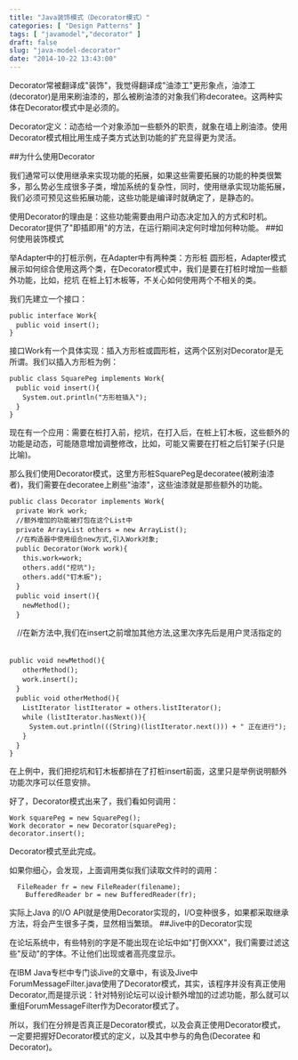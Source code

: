 ```yaml
---
title: "Java装饰模式（Decorator模式）"
categories: [ "Design Patterns" ]
tags: [ "javamodel","decorator" ]
draft: false
slug: "java-model-decorator"
date: "2014-10-22 13:43:00"
---
```


Decorator常被翻译成"装饰"，我觉得翻译成"油漆工"更形象点，油漆工(decorator)是用来刷油漆的，那么被刷油漆的对象我们称decoratee。这两种实体在Decorator模式中是必须的。

Decorator定义：动态给一个对象添加一些额外的职责，就象在墙上刷油漆。使用Decorator模式相比用生成子类方式达到功能的扩充显得更为灵活。


<!--more-->


##为什么使用Decorator

我们通常可以使用继承来实现功能的拓展，如果这些需要拓展的功能的种类很繁多，那么势必生成很多子类，增加系统的复杂性，同时，使用继承实现功能拓展，我们必须可预见这些拓展功能，这些功能是编译时就确定了，是静态的。

使用Decorator的理由是：这些功能需要由用户动态决定加入的方式和时机。Decorator提供了"即插即用"的方法，在运行期间决定何时增加何种功能。
##如何使用装饰模式

举Adapter中的打桩示例，在Adapter中有两种类：方形桩 圆形桩，Adapter模式展示如何综合使用这两个类，在Decorator模式中，我们是要在打桩时增加一些额外功能，比如，挖坑 在桩上钉木板等，不关心如何使用两个不相关的类。

我们先建立一个接口：

    public interface Work{
    　public void insert();
    }

接口Work有一个具体实现：插入方形桩或圆形桩，这两个区别对Decorator是无所谓。我们以插入方形桩为例：

    public class SquarePeg implements Work{
    　public void insert(){
    　　System.out.println("方形桩插入");
    　}
    }

现在有一个应用：需要在桩打入前，挖坑，在打入后，在桩上钉木板，这些额外的功能是动态，可能随意增加调整修改，比如，可能又需要在打桩之后钉架子(只是比喻)。

那么我们使用Decorator模式，这里方形桩SquarePeg是decoratee(被刷油漆者)，我们需要在decoratee上刷些"油漆"，这些油漆就是那些额外的功能。

    public class Decorator implements Work{
    　private Work work;
    　//额外增加的功能被打包在这个List中
    　private ArrayList others = new ArrayList();
    　//在构造器中使用组合new方式,引入Work对象;
    　public Decorator(Work work){
    　　this.work=work;
    　　others.add("挖坑");
    　　others.add("钉木板");
    　}
    　public void insert(){
    　　newMethod();
    　}

　//在新方法中,我们在insert之前增加其他方法,这里次序先后是用户灵活指定的 　　
　

    public void newMethod(){
    　　otherMethod();
    　　work.insert();
    　}
    　public void otherMethod(){
    　　ListIterator listIterator = others.listIterator();
    　　while (listIterator.hasNext()){
    　　　System.out.println(((String)(listIterator.next())) + " 正在进行");
    　　}
    　}
    }

在上例中，我们把挖坑和钉木板都排在了打桩insert前面，这里只是举例说明额外功能次序可以任意安排。

好了，Decorator模式出来了，我们看如何调用：

    Work squarePeg = new SquarePeg();
    Work decorator = new Decorator(squarePeg);
    decorator.insert();

Decorator模式至此完成。

如果你细心，会发现，上面调用类似我们读取文件时的调用：
  

      FileReader fr = new FileReader(filename);
        BufferedReader br = new BufferedReader(fr);

实际上Java 的I/O API就是使用Decorator实现的，I/O变种很多，如果都采取继承方法，将会产生很多子类，显然相当繁琐。
##Jive中的Decorator实现

在论坛系统中，有些特别的字是不能出现在论坛中如"打倒XXX"，我们需要过滤这些"反动"的字体。不让他们出现或者高亮度显示。

在IBM Java专栏中专门谈Jive的文章中，有谈及Jive中ForumMessageFilter.java使用了Decorator模式，其实，该程序并没有真正使用Decorator,而是提示说：针对特别论坛可以设计额外增加的过滤功能，那么就可以重组ForumMessageFilter作为Decorator模式了。

所以，我们在分辨是否真正是Decorator模式，以及会真正使用Decorator模式，一定要把握好Decorator模式的定义，以及其中参与的角色(Decoratee 和Decorator)。
